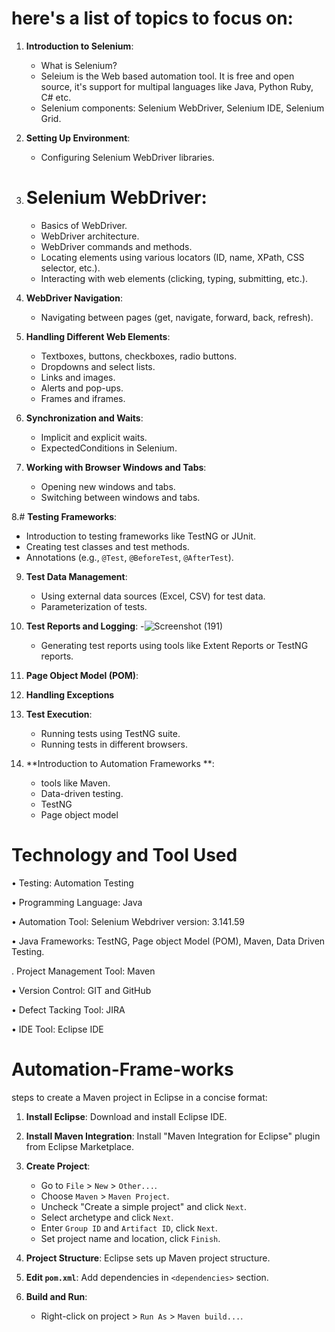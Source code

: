 # here's a list of topics to focus on:

1. **Introduction to Selenium**:
   - What is Selenium?
   - Seleium is the Web based automation tool. It is free and open source, it's support for multipal languages like Java, Python Ruby, C# etc.
   - Selenium components: Selenium WebDriver, Selenium IDE, Selenium Grid.

2. **Setting Up Environment**:
   - Configuring Selenium WebDriver libraries.

3. # **Selenium WebDriver**:
   - Basics of WebDriver.
   - WebDriver architecture.
   - WebDriver commands and methods.
   - Locating elements using various locators (ID, name, XPath, CSS selector, etc.).
   - Interacting with web elements (clicking, typing, submitting, etc.).

4. **WebDriver Navigation**:
   - Navigating between pages (get, navigate, forward, back, refresh).

5. **Handling Different Web Elements**:
   - Textboxes, buttons, checkboxes, radio buttons.
   - Dropdowns and select lists.
   - Links and images.
   - Alerts and pop-ups.
   - Frames and iframes.

6. **Synchronization and Waits**:
   - Implicit and explicit waits.
   - ExpectedConditions in Selenium.

7. **Working with Browser Windows and Tabs**:
   - Opening new windows and tabs.
   - Switching between windows and tabs.

8.#  **Testing Frameworks**:
   - Introduction to testing frameworks like TestNG or JUnit.
   - Creating test classes and test methods.
   - Annotations (e.g., `@Test`, `@BeforeTest`, `@AfterTest`).

9. **Test Data Management**:
   - Using external data sources (Excel, CSV) for test data.
   - Parameterization of tests.

10. **Test Reports and Logging**:
    -![Screenshot (191)](https://github.com/ajaygujjar424/Automation-Frame-works/assets/127547339/221358ca-4327-49bf-a871-2385c5d47681)

    - Generating test reports using tools like Extent Reports or TestNG reports.

11. **Page Object Model (POM)**:

12. **Handling Exceptions**

13. **Test Execution**:
    - Running tests using TestNG suite.
    - Running tests in different browsers.

14. **Introduction to Automation Frameworks **:
    - tools like Maven.
    - Data-driven testing.
    - TestNG
    - Page object model
   

# Technology and Tool Used

• Testing: Automation Testing

•	Programming Language: Java

•	Automation Tool: Selenium Webdriver version: 3.141.59

•	Java Frameworks: TestNG, Page object Model (POM), Maven, Data Driven Testing.

. Project Management Tool: Maven

•	Version Control: GIT and GitHub

•	Defect Tacking Tool: JIRA

•	IDE Tool: Eclipse IDE

# Automation-Frame-works
steps to create a Maven project in Eclipse in a concise format:

1. **Install Eclipse**: Download and install Eclipse IDE.

2. **Install Maven Integration**: Install "Maven Integration for Eclipse" plugin from Eclipse Marketplace.

3. **Create Project**:
   - Go to `File` > `New` > `Other...`.
   - Choose `Maven` > `Maven Project`.
   - Uncheck "Create a simple project" and click `Next`.
   - Select archetype and click `Next`.
   - Enter `Group ID` and `Artifact ID`, click `Next`.
   - Set project name and location, click `Finish`.

4. **Project Structure**: Eclipse sets up Maven project structure.

5. **Edit `pom.xml`**: Add dependencies in `<dependencies>` section.

6. **Build and Run**:
   - Right-click on project > `Run As` > `Maven build...`.
